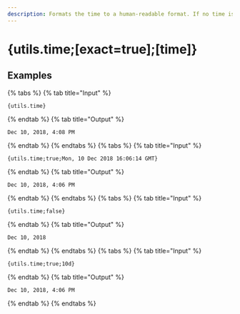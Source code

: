 ```yaml
---
description: Formats the time to a human-readable format. If no time is provided, it defaults to the current date.
---
```

# {utils.time;[exact=true];[time]}
## Examples
{% tabs %}
{% tab title="Input" %}
```text
{utils.time}
```
{% endtab %}
{% tab title="Output" %}
```text
Dec 10, 2018, 4:08 PM
```
{% endtab %}
{% endtabs %}
{% tabs %}
{% tab title="Input" %}
```text
{utils.time;true;Mon, 10 Dec 2018 16:06:14 GMT}
```
{% endtab %}
{% tab title="Output" %}
```text
Dec 10, 2018, 4:06 PM
```
{% endtab %}
{% endtabs %}
{% tabs %}
{% tab title="Input" %}
```text
{utils.time;false}
```
{% endtab %}
{% tab title="Output" %}
```text
Dec 10, 2018
```
{% endtab %}
{% endtabs %}
{% tabs %}
{% tab title="Input" %}
```text
{utils.time;true;10d}
```
{% endtab %}
{% tab title="Output" %}
```text
Dec 10, 2018, 4:06 PM
```
{% endtab %}
{% endtabs %}